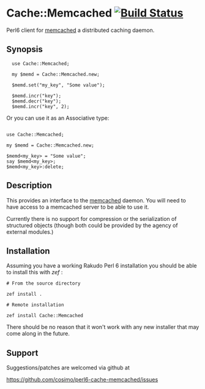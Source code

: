 # Cache::Memcached [![Build Status](https://travis-ci.org/cosimo/perl6-cache-memcached.svg?branch=master)](https://travis-ci.org/cosimo/perl6-cache-memcached)

Perl6 client for [memcached](http://www.danga.com/memcached/) a distributed
caching daemon.

## Synopsis

```perl6
  use Cache::Memcached;

  my $memd = Cache::Memcached.new;

  $memd.set("my_key", "Some value");

  $memd.incr("key");
  $memd.decr("key");
  $memd.incr("key", 2);

```
Or you can use it as an Associative type:

```perl6

use Cache::Memcached;

my $memd = Cache::Memcached.new;

$memd<my_key> = "Some value";
say $memd<my_key>;
$memd<my_key>:delete;
```

## Description

This provides an interface to the [memcached](http://www.danga.com/memcached/)
daemon. You will need to have access to a memcached server to be able to
use it.

Currently there is no support for compression or the serialization of
structured objects (though both could be provided by the agency of
external modules.)

## Installation

Assuming you have a working Rakudo Perl 6 installation you should be able to
install this with *zef* :

    # From the source directory
   
    zef install .

    # Remote installation

    zef install Cache::Memcached

There should be no reason that it won't work with any new installer
that may come along in the future.

## Support

Suggestions/patches are welcomed via github at

https://github.com/cosimo/perl6-cache-memcached/issues


